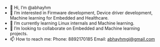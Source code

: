 - 👋 Hi, I’m @abhayhm
- 👀 I’m interested in Firmware development, Device driver development, Machine learning for Embedded and Healthcare.
- 🌱 I’m currently learning Linux internals and Machine learning.
- 💞️ I’m looking to collaborate on Embedded and Machine learning projects.
- 📫 How to reach me:
      Phone: 8892170185
      Email: abhayhmgi@gmail.com

<!---
abhayhm/abhayhm is a ✨ special ✨ repository because its `README.md` (this file) appears on your GitHub profile.
You can click the Preview link to take a look at your changes.
--->
